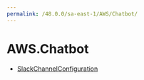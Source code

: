 ```yaml
---
permalink: /48.0.0/sa-east-1/AWS/Chatbot/
---
```


# AWS.Chatbot



* [SlackChannelConfiguration](SlackChannelConfiguration.md)